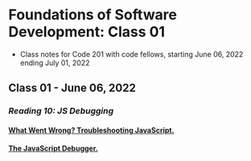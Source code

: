 # Foundations of Software Development: Class 01

* Class notes for Code 201 with code fellows, starting June 06, 2022 ending July 01, 2022

## Class 01 - June 06, 2022

### *Reading 10: JS Debugging*

#### [What Went Wrong? Troubleshooting JavaScript.](https://developer.mozilla.org/en-US/docs/Learn/JavaScript/First_steps/What_went_wrong)



#### [The JavaScript Debugger.](https://developer.mozilla.org/en-US/docs/Learn/Common_questions/What_are_browser_developer_tools#the_javascript_debugger)



